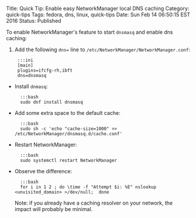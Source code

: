 Title: Quick Tip: Enable easy NetworkManager local DNS caching
Category: quick-tips
Tags: fedora, dns, linux, quick-tips
Date: Sun Feb 14 06:50:15 EST 2016
Status: Published


To enable NetworkManager's feature to start `dnsmasq` and enable dns caching:

1. Add the following `dns=` line to `/etc/NetworkManager/NetworkManager.conf`:

		:::ini
		[main]
		plugins=ifcfg-rh,ibft
		dns=dnsmasq
		
+ Install `dnmasq`:

		:::bash
		sudo dnf install dnsmasq 

+ Add some extra space to the default cache:

		:::bash
		sudo sh -c 'echo "cache-size=1000" >> /etc/NetworkManager/dnsmasq.d/cache.conf'

+ Restart NetworkManager:

		:::bash
		sudo systemctl restart NetworkManager

+ Observe the difference:

		:::bash
		for i in 1 2 ; do \time -f "Attempt $i: %E" nslookup <unvisited_domain> >/dev/null;  done

	Note: if you already have a caching resolver on your network, the impact will probably 
	be minimal.
